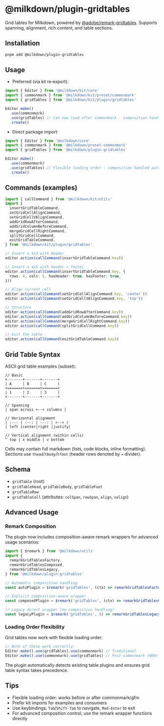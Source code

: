 # @milkdown/plugin-gridtables

Grid tables for Milkdown, powered by [@adobe/remark-gridtables](https://github.com/adobe/remark-gridtables). Supports spanning, alignment, rich content, and table sections.

## Installation

```bash
pnpm add @milkdown/plugin-gridtables
```

## Usage

- Preferred (via kit re‑export):
```ts
import { Editor } from '@milkdown/kit/core'
import { commonmark } from '@milkdown/kit/preset/commonmark'
import { gridTables } from '@milkdown/kit/plugin/gridtables'

Editor.make()
  .use(commonmark)
  .use(gridTables) // Can now load after commonmark - composition handled automatically
  .create()
```

- Direct package import:
```ts
import { Editor } from '@milkdown/core'
import { commonmark } from '@milkdown/preset-commonmark'
import { gridTables } from '@milkdown/plugin-gridtables'

Editor.make()
  .use(commonmark)
  .use(gridTables) // Flexible loading order - composition handled automatically
  .create()
```

## Commands (examples)

```ts
import { callCommand } from '@milkdown/kit/utils'
import {
  insertGridTableCommand,
  setGridCellAlignCommand,
  setGridCellVAlignCommand,
  addGridRowAfterCommand,
  addGridColumnBeforeCommand,
  mergeGridCellRightCommand,
  splitGridCellCommand,
  exitGridTableCommand,
} from '@milkdown/kit/plugin/gridtables'

// Insert a 3x3 with header
editor.action(callCommand(insertGridTableCommand.key))

// Insert a 4x5 with header + footer
editor.action(callCommand(insertGridTableCommand.key, {
  rows: 4, cols: 5, hasHeader: true, hasFooter: true,
}))

// Align current cell
editor.action(callCommand(setGridCellAlignCommand.key, 'center'))
editor.action(callCommand(setGridCellVAlignCommand.key, 'top'))

// Structure
editor.action(callCommand(addGridRowAfterCommand.key))
editor.action(callCommand(addGridColumnBeforeCommand.key))
editor.action(callCommand(mergeGridCellRightCommand.key))
editor.action(callCommand(splitGridCellCommand.key))

// Exit the table
editor.action(callCommand(exitGridTableCommand.key))
```

## Grid Table Syntax

ASCII grid table examples (subset):

```
// Basic
+-------+-------+-------+
| A     | B     | C     |
+=======+=======+=======+
| 1     | 2     | 3     |
+-------+-------+-------+

// Spanning
| span across +--+ columns |

// Horizontal alignment
| :--- | :--: | ---: | >--< |
| left |center|right |justify|

// Vertical alignment (within cells)
^ top | x middle | v bottom
```

Cells may contain full markdown (lists, code blocks, inline formatting). Sections use `thead`/`tbody`/`tfoot` (header rows denoted by `=` divider).

## Schema

- `gridTable` (root)
- `gridTableHead`, `gridTableBody`, `gridTableFoot`
- `gridTableRow`
- `gridTableCell` (attributes: `colSpan`, `rowSpan`, `align`, `valign`)

## Advanced Usage

### Remark Composition

The plugin now includes composition-aware remark wrappers for advanced usage scenarios:

```ts
import { $remark } from '@milkdown/utils'
import {
  remarkGridTablesFactory,
  remarkGridTablesComposed,
  remarkGridTablesLegacy,
} from '@milkdown/plugin-gridtables'

// Automatic composition handling
const autoPlugin = $remark('gridTables', (ctx) => remarkGridTablesFactory(ctx))

// Explicit composition-aware wrapper
const composedPlugin = $remark('gridTables', (ctx) => remarkGridTablesComposed(ctx))

// Legacy direct wrapper (no composition handling)
const legacyPlugin = $remark('gridTables', () => remarkGridTablesLegacy())
```

### Loading Order Flexibility

Grid tables now work with flexible loading order:

```ts
// Both of these work correctly:
Editor.make().use(gridTables).use(commonmark) // Traditional
Editor.make().use(commonmark).use(gridTables) // Post-commonmark (NEW)
```

The plugin automatically detects existing table plugins and ensures grid table syntax takes precedence.

## Tips

- Flexible loading order: works before or after commonmark/gfm
- Prefer kit imports for examples and consumers
- Use keybindings: `Tab`/`Shift-Tab` to navigate, `Mod-Enter` to exit
- For advanced composition control, use the remark wrapper functions directly
